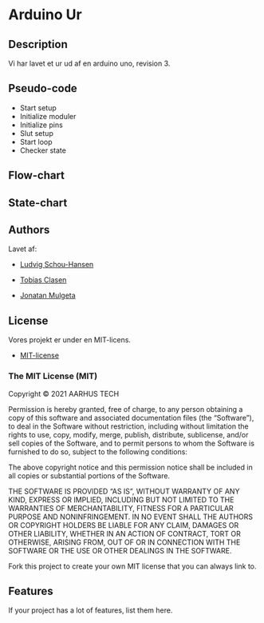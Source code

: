 # Arduino Ur

## Description
Vi har lavet et ur ud af en arduino uno, revision 3.

## Pseudo-code
* Start setup
* Initialize moduler
* Initialize pins
* Slut setup
* Start loop
* Checker state

## Flow-chart

## State-chart

## Authors
Lavet af:

* [Ludvig Schou-Hansen](https://github.com/LAHVIG)

* [Tobias Clasen](https://github.com/sandalbanditten)

* [Jonatan Mulgeta](https://github.com/sandalbanditten)

## License
Vores projekt er under en MIT-licens.

* [MIT-license](https://mit-license.org)

### The MIT License (MIT)

Copyright © 2021 AARHUS TECH

Permission is hereby granted, free of charge, to any person obtaining a copy of this software and associated documentation files (the “Software”), to deal in the Software without restriction, including without limitation the rights to use, copy, modify, merge, publish, distribute, sublicense, and/or sell copies of the Software, and to permit persons to whom the Software is furnished to do so, subject to the following conditions:

The above copyright notice and this permission notice shall be included in all copies or substantial portions of the Software.

THE SOFTWARE IS PROVIDED “AS IS”, WITHOUT WARRANTY OF ANY KIND, EXPRESS OR IMPLIED, INCLUDING BUT NOT LIMITED TO THE WARRANTIES OF MERCHANTABILITY, FITNESS FOR A PARTICULAR PURPOSE AND NONINFRINGEMENT.
IN NO EVENT SHALL THE AUTHORS OR COPYRIGHT HOLDERS BE LIABLE FOR ANY CLAIM, DAMAGES OR OTHER LIABILITY, WHETHER IN AN ACTION OF CONTRACT, TORT OR OTHERWISE, ARISING FROM, OUT OF OR IN CONNECTION WITH THE SOFTWARE OR THE USE OR OTHER DEALINGS IN THE SOFTWARE.

Fork this project to create your own MIT license that you can always link to.

## Features
If your project has a lot of features, list them here.
